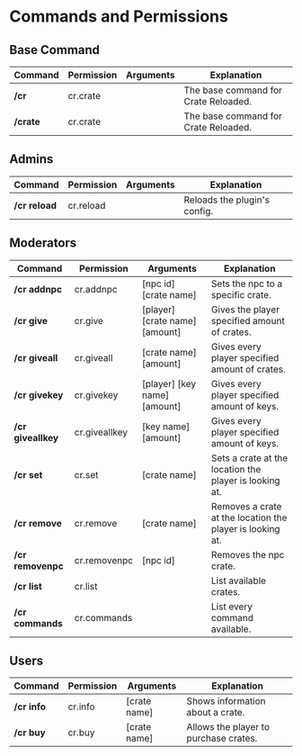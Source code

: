 # Commands and Permissions

## Base Command

**Command** | **Permission** | **Arguments** | **Explanation**
----------- | -------------- | ------------- | ------------------------------------
**/cr**     | cr.crate       |               | The base command for Crate Reloaded.
**/crate**  | cr.crate       |               | The base command for Crate Reloaded.

## Admins

**Command**    | **Permission** | **Arguments** | **Explanation**
-------------- | -------------- | ------------- | ----------------------------
**/cr reload** | cr.reload      |               | Reloads the plugin's config.

## Moderators

**Command**        | **Permission** | **Arguments**                  | **Explanation**
------------------ | -------------- | ------------------------------ | ---------------------------------------------------------
**/cr addnpc**     | cr.addnpc      | [npc id] [crate name]          | Sets the npc to a specific crate.
**/cr give**       | cr.give        | [player] [crate name] [amount] | Gives the player specified amount of crates.
**/cr giveall**    | cr.giveall     | [crate name] [amount]          | Gives every player specified amount of crates.
**/cr givekey**    | cr.givekey     | [player] [key name] [amount]   | Gives every player specified amount of keys.
**/cr giveallkey** | cr.giveallkey  | [key name] [amount]            | Gives every player specified amount of keys.
**/cr set**        | cr.set         | [crate name]                   | Sets a crate at the location the player is looking at.
**/cr remove**     | cr.remove      | [crate name]                   | Removes a crate at the location the player is looking at.
**/cr removenpc**  | cr.removenpc   | [npc id]                       | Removes the npc crate.
**/cr list**       | cr.list        |                                | List available crates.
**/cr commands**   | cr.commands    |                                | List every command available.

## Users

**Command**  | **Permission** | **Arguments** | **Explanation**
------------ | -------------- | ------------- | -------------------------------------
**/cr info** | cr.info        | [crate name]  | Shows information about a crate.
**/cr buy**  | cr.buy         | [crate name]  | Allows the player to purchase crates.
